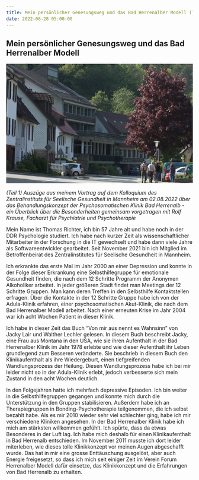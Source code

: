 ```yaml
---
title: Mein persönlicher Genesungsweg und das Bad Herrenalber Modell (Teil 1)
date: 2022-08-28 05:00:00
---
```


## Mein persönlicher Genesungsweg und das Bad Herrenalber Modell 

![Die Kullenmühle - das alten Klinikgebäude der Bad Herrenalber Klinik](/assets/images/Kullenmuehle.png)

_(Teil 1) Auszüge aus meinem Vortrag auf dem Kolloquium des Zentralinstituts für Seelische Gesundheit in Mannheim am 02.08.2022 über das Behandlungskonzept der Psychosomatischen Klinik Bad Herrenalb - ein Überblick über die Besonderheiten gemeinsam vorgetragen mit Rolf Krause, Facharzt für Psychiatrie und Psychotherapie_

Mein Name ist Thomas Richter, ich bin 57 Jahre alt und habe noch in der DDR Psychologie studiert. Ich habe nach kurzer Zeit als wissenschaftlicher Mitarbeiter in der Forschung in die IT gewechselt und habe dann viele Jahre als Softwareentwickler gearbeitet. Seit November 2021 bin ich Mitglied im Betroffenbeirat des Zentralinstitutes für Seelische Gesundheit in Mannheim.

Ich erkrankte das erste Mal im Jahr 2000 an einer Depression und konnte in der Folge dieser Erkrankung eine Selbsthilfegruppe für emotionale Gesundheit finden, die nach dem 12 Schritte Programm der Anonymen Alkoholiker arbeitet. In jeder größeren Stadt findet man Meetings der 12 Schritte Gruppen. Man kann deren Treffen in den Selbsthilfe Kontaktstellen erfragen. Über die Kontakte in der 12 Schritte Gruppe habe ich von der Adula-Klinik erfahren, einer psychosomatischen Akut-Klinik, die nach dem Bad Herrenalber Modell arbeitet. Nach einer erneuten Krise im Jahr 2004 war ich acht Wochen Patient in dieser Klinik.

Ich habe in dieser Zeit das Buch “Von mir aus nennt es Wahnsinn” von Jacky Lair und Walther Lechler gelesen. In diesem Buch beschreibt Jacky, eine Frau aus Montana in den USA, wie sie ihren Aufenthalt in der Bad Herrenalber Klinik im Jahr 1978 erlebte und wie dieser Aufenthalt ihr Leben grundlegend zum Besseren veränderte. Sie beschrieb in diesem Buch den Klinikaufenthalt als ihre Wiedergeburt, einen tiefgreifenden Wandlungsprozess der Heilung. Diesen Wandlungsprozess habe ich bei mir leider nicht so in der Adula-Klinik erlebt, jedoch verbesserte sich mein Zustand in den acht Wochen deutlich.

In den Folgejahren hatte ich mehrfach depressive Episoden. Ich bin weiter in die Selbsthilfegruppen gegangen und konnte mich durch die Unterstützung in den Gruppen stabilisieren. Außerdem habe ich an Therapiegruppen in Bonding-Psychotherapie teilgenommen, die ich selbst bezahlt habe. Als es mir 2010 wieder sehr viel schlechter ging, habe ich mir verschiedene Kliniken angesehen. In der Bad Herrenalber Klinik habe ich mich am stärksten willkommen gefühlt. Ich spürte, dass da etwas Besonderes in der Luft lag. Ich habe mich deshalb für einen Klinikaufenthalt in Bad Herrenalb entschieden. Im November 2011 musste ich dort leider miterleben, wie dieses tolle Klinikkonzept vor meinen Augen abgeschafft wurde. Das hat in mir eine grosse Enttäuschung ausgelöst, aber auch Energie freigesetzt, so dass ich mich seit einiger Zeit im Verein Forum Herrenalber Modell dafür einsetze, das Klinikkonzept und die Erfahrungen von Bad Herrenalb zu erhalten.

